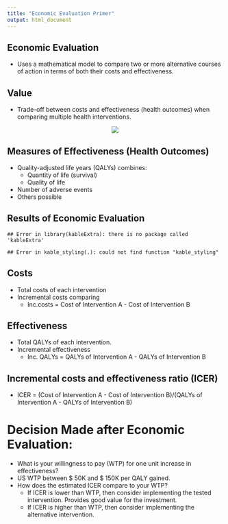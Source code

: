```yaml
---
title: "Economic Evaluation Primer"
output: html_document
---
```



## Economic Evaluation

* Uses a mathematical model to compare two or more alternative courses of action in terms of both their costs and effectiveness. 

## Value

* Trade-off between costs and effectiveness (health outcomes) when comparing multiple health interventions. 

<center>

![](value_figure.png)

</center>

## Measures of Effectiveness (Health Outcomes)

* Quality-adjusted life years (QALYs) combines:
    * Quantity of life (survival) 
    * Quality of life 
* Number of adverse events
* Others possible 

## Results of Economic Evaluation


```
## Error in library(kableExtra): there is no package called 'kableExtra'
```

```
## Error in kable_styling(.): could not find function "kable_styling"
```

## Costs

* Total costs of each intervention 
* Incremental costs comparing
  * Inc.costs = Cost of Intervention A - Cost of Intervention B
	
## Effectiveness 

* Total QALYs of each intervention.
* Incremental effectiveness 
  * Inc. QALYs = QALYs of Intervention A - QALYs of Intervention B

## Incremental costs and effectiveness ratio (ICER)

* ICER = (Cost of Intervention A - Cost of Intervention B)/(QALYs of Intervention A - QALYs of Intervention B)

# Decision Made after Economic Evaluation:

* What is your willingness to pay (WTP) for one unit increase in effectiveness? 
* US WTP between \$ 50K and \$ 150K per QALY gained.
* How does the estimated ICER compare to your WTP?
  * If ICER is lower than WTP, then consider implementing the tested intervention. Provides good value for the investment.
  * If ICER is higher than WTP, then consider implementing the alternative intervention.
